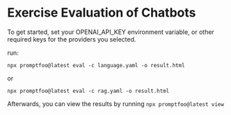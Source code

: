 # Exercise Evaluation of Chatbots

To get started, set your OPENAI_API_KEY environment variable, or other required keys for the providers you selected.

run:
```
npx promptfoo@latest eval -c language.yaml -o result.html
```

or

```
npx promptfoo@latest eval -c rag.yaml -o result.html
```

Afterwards, you can view the results by running `npx promptfoo@latest view`
